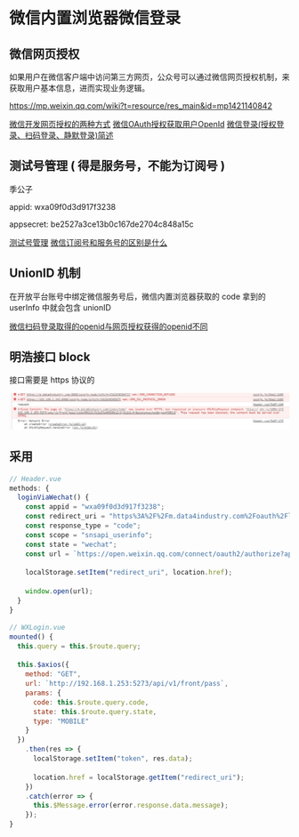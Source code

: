 # 微信内置浏览器微信登录

## 微信网页授权

如果用户在微信客户端中访问第三方网页，公众号可以通过微信网页授权机制，来获取用户基本信息，进而实现业务逻辑。

https://mp.weixin.qq.com/wiki?t=resource/res_main&id=mp1421140842

[微信开发网页授权的两种方式](https://blog.csdn.net/coreyc/article/details/81098014)
[微信OAuth授权获取用户OpenId](https://www.cnblogs.com/zxshuai/p/4223331.html)
[微信登录(授权登录、扫码登录、静默登录)简述](https://blog.csdn.net/qq_38746645/article/details/77095058)

## 测试号管理 ( 得是服务号，不能为订阅号 )

季公子

appid: wxa09f0d3d917f3238

appsecret: be2527a3ce13b0c167de2704c848a15c

[测试号管理](http://mp.weixin.qq.com/debug/cgi-bin/sandboxinfo?action=showinfo&t=sandbox/index)
[微信订阅号和服务号的区别是什么](https://jingyan.baidu.com/article/6fb756ec74193b241958fb49.html)

## UnionID 机制

在开放平台账号中绑定微信服务号后，微信内置浏览器获取的 code 拿到的 userInfo 中就会包含 unionID

[微信扫码登录取得的openid与网页授权获得的openid不同](http://blog.sina.com.cn/s/blog_70e50f090102x6yk.html)

## 明浩接口 block

接口需要是 https 协议的

![](./images/This_request_has_been_blocked.jpg)

## 采用

```js
// Header.vue
methods: {
  loginViaWechat() {
    const appid = "wxa09f0d3d917f3238";
    const redirect_uri = "https%3A%2F%2Fm.data4industry.com%2Foauth%2Flogin";
    const response_type = "code";
    const scope = "snsapi_userinfo";
    const state = "wechat";
    const url = `https://open.weixin.qq.com/connect/oauth2/authorize?appid=${appid}&redirect_uri=${redirect_uri}&response_type=${response_type}&scope=${scope}&state=${state}#wechat_redirect`;

    localStorage.setItem("redirect_uri", location.href);

    window.open(url);
  }
}
```

```js
// WXLogin.vue
mounted() {
  this.query = this.$route.query;

  this.$axios({
    method: "GET",
    url: `http://192.168.1.253:5273/api/v1/front/pass`,
    params: {
      code: this.$route.query.code,
      state: this.$route.query.state,
      type: "MOBILE"
    }
  })
    .then(res => {
      localStorage.setItem("token", res.data);

      location.href = localStorage.getItem("redirect_uri");
    })
    .catch(error => {
      this.$Message.error(error.response.data.message);
    });
}
```